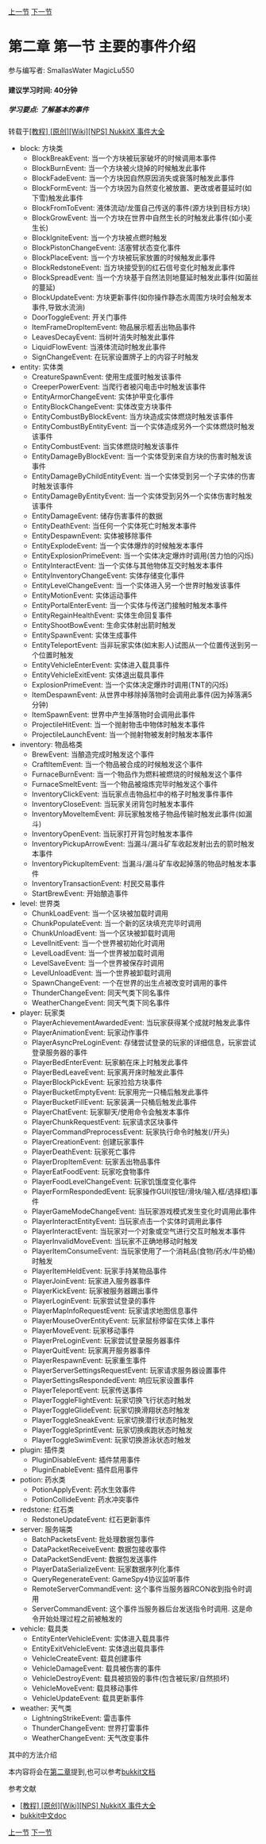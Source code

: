 [上一节](2-0_前言.md) [下一节](2-2_事件相关方法.md)
# 第二章 第一节 主要的事件介绍
参与编写者: SmallasWater MagicLu550
#### 建议学习时间: 40分钟
##### 学习要点: 了解基本的事件

转载于[[教程] [原创][Wiki][NPS] NukkitX 事件大全](https://www.mcbbs.net/thread-813733-1-1.html)

- block: 方块类
    - BlockBreakEvent: 当一个方块被玩家破坏的时候调用本事件
    - BlockBurnEvent: 当一个方块被火烧掉的时候触发此事件
    - BlockFadeEvent: 当一个方块因自然原因消失或衰落时触发此事件
    - BlockFormEvent: 当一个方块因为自然变化被放置、更改或者蔓延时(如下雪)触发此事件
    - BlockFromToEvent: 液体流动/龙蛋自己传送的事件(源方块到目标方块)
    - BlockGrowEvent: 当一个方块在世界中自然生长的时触发此事件(如小麦生长)
    - BlockIgniteEvent: 当一个方块被点燃时触发
    - BlockPistonChangeEvent: 活塞臂状态变化事件
    - BlockPlaceEvent: 当一个方块被玩家放置的时候触发此事件
    - BlockRedstoneEvent: 当方块接受到的红石信号变化时触发此事件
    - BlockSpreadEvent: 当一个方块基于自然法则地蔓延时触发此事件(如菌丝的蔓延)
    - BlockUpdateEvent: 方块更新事件(如你操作静态水周围方块时会触发本事件,导致水流淌)
    - DoorToggleEvent: 开关门事件
    - ItemFrameDropItemEvent: 物品展示框丢出物品事件
    - LeavesDecayEvent: 当树叶消失时触发此事件
    - LiquidFlowEvent: 当液体流动时触发此事件
    - SignChangeEvent: 在玩家设置牌子上的内容子时触发
- entity: 实体类
    - CreatureSpawnEvent: 使用生成蛋时触发该事件
    - CreeperPowerEvent: 当爬行者被闪电击中时触发该事件
    - EntityArmorChangeEvent: 实体护甲变化事件
    - EntityBlockChangeEvent: 实体改变方块事件
    - EntityCombustByBlockEvent: 当方块造成实体燃烧时触发该事件
    - EntityCombustByEntityEvent: 当一个实体造成另外一个实体燃烧时触发该事件
    - EntityCombustEvent: 当实体燃烧时触发该事件
    - EntityDamageByBlockEvent: 当一个实体受到来自方块的伤害时触发该事件
    - EntityDamageByChildEntityEvent: 当一个实体受到另一个子实体的伤害时触发该事件
    - EntityDamageByEntityEvent: 当一个实体受到另外一个实体伤害时触发该事件
    - EntityDamageEvent: 储存伤害事件的数据
    - EntityDeathEvent: 当任何一个实体死亡时触发本事件
    - EntityDespawnEvent: 实体被移除事件
    - EntityExplodeEvent: 当一个实体爆炸的时候触发本事件
    - EntityExplosionPrimeEvent: 当一个实体决定爆炸时调用(苦力怕的闪烁)
    - EntityInteractEvent: 当一个实体与其他物体互交时触发本事件
    - EntityInventoryChangeEvent: 实体存储变化事件
    - EntityLevelChangeEvent: 当一个实体进入另一个世界时触发该事件
    - EntityMotionEvent: 实体运动事件
    - EntityPortalEnterEvent: 当一个实体与传送门接触时触发本事件
    - EntityRegainHealthEvent: 实体生命回复事件
    - EntityShootBowEvent: 生命实体射出箭时触发
    - EntitySpawnEvent: 实体生成事件
    - EntityTeleportEvent: 当非玩家实体(如末影人)试图从一个位置传送到另一个位置时触发
    - EntityVehicleEnterEvent: 实体进入载具事件
    - EntityVehicleExitEvent: 实体退出载具事件
    - ExplosionPrimeEvent: 当一个实体决定爆炸时调用(TNT的闪烁)
    - ItemDespawnEvent: 从世界中移除掉落物时会调用此事件(因为掉落满5分钟)
    - ItemSpawnEvent: 世界中产生掉落物时会调用此事件
    - ProjectileHitEvent: 当一个抛射物击中物体时触发本事件
    - ProjectileLaunchEvent: 当一个抛射物被发射时触发本事件
- inventory: 物品格类
    - BrewEvent: 当酿造完成时触发这个事件
    - CraftItemEvent: 当一个物品被合成的时候触发这个事件
    - FurnaceBurnEvent: 当一个物品作为燃料被燃烧的时候触发这个事件
    - FurnaceSmeltEvent: 当一个物品被熔炼完毕时触发这个事件
    - InventoryClickEvent: 当玩家点击物品栏中的格子时触发事件事件
    - InventoryCloseEvent: 当玩家关闭背包时触发本事件
    - InventoryMoveItemEvent: 非玩家触发格子物品传输时触发此事件(如漏斗)
    - InventoryOpenEvent: 当玩家打开背包时触发本事件
    - InventoryPickupArrowEvent: 当漏斗/漏斗矿车收起发射出去的箭时触发本事件
    - InventoryPickupItemEvent: 当漏斗/漏斗矿车收起掉落的物品时触发本事件
    - InventoryTransactionEvent: 村民交易事件
    - StartBrewEvent: 开始酿造事件
- level: 世界类
    - ChunkLoadEvent: 当一个区块被加载时调用
    - ChunkPopulateEvent: 当一个新的区块填充完毕时调用
    - ChunkUnloadEvent: 当一个区块被卸载时调用
    - LevelInitEvent: 当一个世界被初始化时调用
    - LevelLoadEvent: 当一个世界被加载时调用
    - LevelSaveEvent: 当一个世界被保存时调用
    - LevelUnloadEvent: 当一个世界被卸载时调用
    - SpawnChangeEvent: 一个在世界的出生点被改变时调用的事件
    - ThunderChangeEvent: 同天气类下同名事件
    - WeatherChangeEvent: 同天气类下同名事件
- player: 玩家类
    - PlayerAchievementAwardedEvent: 当玩家获得某个成就时触发此事件
    - PlayerAnimationEvent: 玩家动作事件
    - PlayerAsyncPreLoginEvent: 存储尝试登录的玩家的详细信息，玩家尝试登录服务器的事件
    - PlayerBedEnterEvent: 玩家躺在床上时触发此事件
    - PlayerBedLeaveEvent: 玩家离开床时触发此事件
    - PlayerBlockPickEvent: 玩家捡拾方块事件
    - PlayerBucketEmptyEvent: 玩家用完一只桶后触发此事件
    - PlayerBucketFillEvent: 玩家装满一只桶后触发此事件
    - PlayerChatEvent: 玩家聊天/使用命令会触发本事件
    - PlayerChunkRequestEvent: 玩家请求区块事件
    - PlayerCommandPreprocessEvent: 玩家执行命令时触发(/开头)
    - PlayerCreationEvent: 创建玩家事件
    - PlayerDeathEvent: 玩家死亡事件
    - PlayerDropItemEvent: 玩家丢出物品事件
    - PlayerEatFoodEvent: 玩家吃食物事件
    - PlayerFoodLevelChangeEvent: 玩家饥饿度变化事件
    - PlayerFormRespondedEvent: 玩家操作GUI(按钮/滑块/输入框/选择框)事件
    - PlayerGameModeChangeEvent: 当玩家游戏模式发生变化时调用此事件
    - PlayerInteractEntityEvent: 当玩家点击一个实体时调用此事件
    - PlayerInteractEvent: 当玩家对一个对象或空气进行交互时触发本事件
    - PlayerInvalidMoveEvent: 当玩家不正确地移动时触发
    - PlayerItemConsumeEvent: 当玩家使用了一个消耗品(食物/药水/牛奶桶)时触发
    - PlayerItemHeldEvent: 玩家手持某物品事件
    - PlayerJoinEvent: 玩家进入服务器事件
    - PlayerKickEvent: 玩家被服务器踢出事件
    - PlayerLoginEvent: 玩家尝试登录的事件
    - PlayerMapInfoRequestEvent: 玩家请求地图信息事件
    - PlayerMouseOverEntityEvent: 玩家鼠标停留在实体上事件
    - PlayerMoveEvent: 玩家移动事件
    - PlayerPreLoginEvent: 玩家尝试登录服务器事件
    - PlayerQuitEvent: 玩家离开服务器事件
    - PlayerRespawnEvent: 玩家重生事件
    - PlayerServerSettingsRequestEvent: 玩家请求服务器设置事件
    - PlayerSettingsRespondedEvent: 响应玩家设置事件
    - PlayerTeleportEvent: 玩家传送事件
    - PlayerToggleFlightEvent: 玩家切换飞行状态时触发
    - PlayerToggleGlideEvent: 玩家切换滑翔状态时触发
    - PlayerToggleSneakEvent: 玩家切换潜行状态时触发
    - PlayerToggleSprintEvent: 玩家切换疾跑状态时触发
    - PlayerToggleSwimEvent: 玩家切换游泳状态时触发
- plugin: 插件类
    - PluginDisableEvent: 插件禁用事件
    - PluginEnableEvent: 插件启用事件
- potion: 药水类
    - PotionApplyEvent: 药水生效事件
    - PotionCollideEvent: 药水冲突事件
- redstone: 红石类
    - RedstoneUpdateEvent: 红石更新事件
- server: 服务端类
    - BatchPacketsEvent: 批处理数据包事件
    - DataPacketReceiveEvent: 数据包接收事件
    - DataPacketSendEvent: 数据包发送事件
    - PlayerDataSerializeEvent: 玩家数据序列化事件
    - QueryRegenerateEvent: GameSpy4协议监听事件
    - RemoteServerCommandEvent: 这个事件当服务器RCON收到指令时调用
    - ServerCommandEvent: 这个事件当服务器后台发送指令时调用. 这是命令开始处理过程之前被触发的
- vehicle: 载具类
    - EntityEnterVehicleEvent: 实体进入载具事件
    - EntityExitVehicleEvent: 实体退出载具事件
    - VehicleCreateEvent: 载具创建事件
    - VehicleDamageEvent: 载具被伤害的事件
    - VehicleDestroyEvent: 载具被损毁的事件(包含被玩家/自然损坏)
    - VehicleMoveEvent: 载具移动事件
    - VehicleUpdateEvent: 载具更新事件
- weather: 天气类
    - LightningStrikeEvent: 雷击事件
    - ThunderChangeEvent: 世界打雷事件
    - WeatherChangeEvent: 天气改变事件


其中的方法介绍

本内容将会在[第二章](2-2_事件相关方法.md)提到,也可以参考[bukkit文档](https://bukkit.windit.net/javadoc/)

参考文献
- [[教程] [原创][Wiki][NPS] NukkitX 事件大全](https://www.mcbbs.net/thread-813733-1-1.html)
- [bukkit中文doc](https://bukkit.windit.net/javadoc/)

[上一节](1-8_案例玩家进入信息等效果.md) [下一节](2-2_事件相关方法.md)
